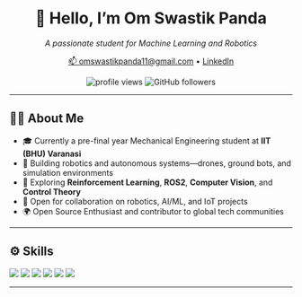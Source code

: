 <div align="center">
  <h1>👋 Hello, I’m Om Swastik Panda</h1>
  <p>
    <em>A passionate student for Machine Learning and Robotics</em>
  </p>
  <p>
    <a href="mailto:omswastikpanda11@gmail.com">📫 omswastikpanda11@gmail.com</a> •
    <a href="https://www.linkedin.com/in/om-swastik-panda-9a3576286/">LinkedIn</a>
  </p>
  <p>
    <img src="https://komarev.com/ghpvc/?username=omswa&color=blue" alt="profile views" />
    <img src="https://img.shields.io/github/followers/omswa?label=Follow&style=social" alt="GitHub followers" />
  </p>
</div>

---

## 🧑‍💻 About Me

- 🎓 Currently a pre-final year Mechanical Engineering student at **IIT (BHU) Varanasi**  
- 🔭 Building robotics and autonomous systems—drones, ground bots, and simulation environments  
- 🌱 Exploring **Reinforcement Learning**, **ROS2**, **Computer Vision**, and **Control Theory**  
- 🤝 Open for collaboration on robotics, AI/ML, and IoT projects  
- 🌍 Open Source Enthusiast and contributor to global tech communities  

---

## ⚙️ Skills

<p align="left">
  <img src="https://img.shields.io/badge/Python-3670A0?style=for-the-badge&logo=python&logoColor=white" />
  <img src="https://img.shields.io/badge/Docker-2496ED?style=for-the-badge&logo=docker&logoColor=white" />
  <img src="https://img.shields.io/badge/Git-F05032?style=for-the-badge&logo=git&logoColor=white" />
  <img src="https://img.shields.io/badge/GitHub-181717?style=for-the-badge&logo=github&logoColor=white" />
  <img src="https://img.shields.io/badge/PyTorch-EE4C2C?style=for-the-badge&logo=pytorch&logoColor=white" />
  <img src="https://img.shields.io/badge/TensorFlow-FF6F00?style=for-the-badge&logo=tensorflow&logoColor=white" />
</p>

---

<!---
Omswastik-11/Omswastik-11 is a ✨ special ✨ repository because its `README.md` (this file) appears on your GitHub profile.
You can click the Preview link to take a look at your changes.
--->
